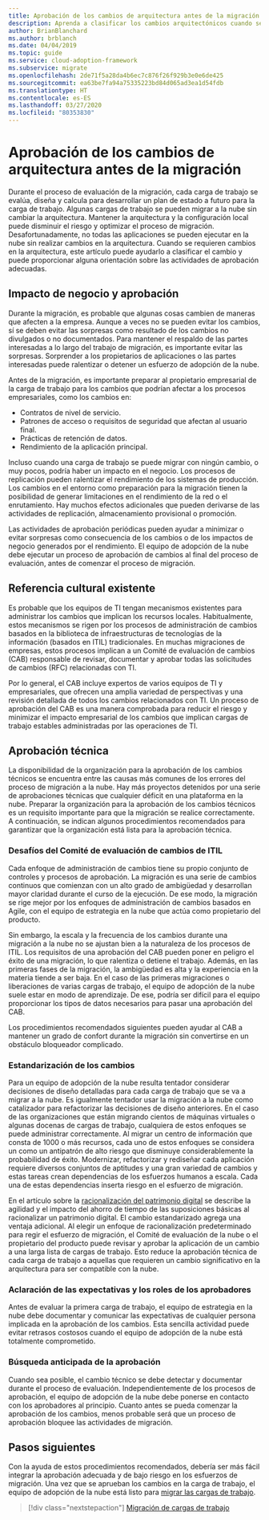 ```yaml
---
title: Aprobación de los cambios de arquitectura antes de la migración
description: Aprenda a clasificar los cambios arquitectónicos cuando sean necesarios y también a establecer actividades de aprobación adecuadas.
author: BrianBlanchard
ms.author: brblanch
ms.date: 04/04/2019
ms.topic: guide
ms.service: cloud-adoption-framework
ms.subservice: migrate
ms.openlocfilehash: 2de71f5a28da4b6ec7c876f26f929b3e0e6de425
ms.sourcegitcommit: ea63be7fa94a75335223bd84d065ad3ea1d54fdb
ms.translationtype: HT
ms.contentlocale: es-ES
ms.lasthandoff: 03/27/2020
ms.locfileid: "80353830"
---
```

<!-- cSpell:ignore architected ITIL -->

# <a name="approve-architecture-changes-before-migration"></a>Aprobación de los cambios de arquitectura antes de la migración

Durante el proceso de evaluación de la migración, cada carga de trabajo se evalúa, diseña y calcula para desarrollar un plan de estado a futuro para la carga de trabajo. Algunas cargas de trabajo se pueden migrar a la nube sin cambiar la arquitectura. Mantener la arquitectura y la configuración local puede disminuir el riesgo y optimizar el proceso de migración. Desafortunadamente, no todas las aplicaciones se pueden ejecutar en la nube sin realizar cambios en la arquitectura. Cuando se requieren cambios en la arquitectura, este artículo puede ayudarlo a clasificar el cambio y puede proporcionar alguna orientación sobre las actividades de aprobación adecuadas.

## <a name="business-impact-and-approval"></a>Impacto de negocio y aprobación

Durante la migración, es probable que algunas cosas cambien de maneras que afecten a la empresa. Aunque a veces no se pueden evitar los cambios, sí se deben evitar las sorpresas como resultado de los cambios no divulgados o no documentados. Para mantener el respaldo de las partes interesadas a lo largo del trabajo de migración, es importante evitar las sorpresas. Sorprender a los propietarios de aplicaciones o las partes interesadas puede ralentizar o detener un esfuerzo de adopción de la nube.

Antes de la migración, es importante preparar al propietario empresarial de la carga de trabajo para los cambios que podrían afectar a los procesos empresariales, como los cambios en:

- Contratos de nivel de servicio.
- Patrones de acceso o requisitos de seguridad que afectan al usuario final.
- Prácticas de retención de datos.
- Rendimiento de la aplicación principal.

Incluso cuando una carga de trabajo se puede migrar con ningún cambio, o muy pocos, podría haber un impacto en el negocio. Los procesos de replicación pueden ralentizar el rendimiento de los sistemas de producción. Los cambios en el entorno como preparación para la migración tienen la posibilidad de generar limitaciones en el rendimiento de la red o el enrutamiento. Hay muchos efectos adicionales que pueden derivarse de las actividades de replicación, almacenamiento provisional o promoción.

Las actividades de aprobación periódicas pueden ayudar a minimizar o evitar sorpresas como consecuencia de los cambios o de los impactos de negocio generados por el rendimiento. El equipo de adopción de la nube debe ejecutar un proceso de aprobación de cambios al final del proceso de evaluación, antes de comenzar el proceso de migración.

## <a name="existing-culture"></a>Referencia cultural existente

Es probable que los equipos de TI tengan mecanismos existentes para administrar los cambios que implican los recursos locales. Habitualmente, estos mecanismos se rigen por los procesos de administración de cambios basados en la biblioteca de infraestructuras de tecnologías de la información (basados en ITIL) tradicionales. En muchas migraciones de empresas, estos procesos implican a un Comité de evaluación de cambios (CAB) responsable de revisar, documentar y aprobar todas las solicitudes de cambios (RFC) relacionadas con TI.

Por lo general, el CAB incluye expertos de varios equipos de TI y empresariales, que ofrecen una amplia variedad de perspectivas y una revisión detallada de todos los cambios relacionados con TI. Un proceso de aprobación del CAB es una manera comprobada para reducir el riesgo y minimizar el impacto empresarial de los cambios que implican cargas de trabajo estables administradas por las operaciones de TI.

## <a name="technical-approval"></a>Aprobación técnica

La disponibilidad de la organización para la aprobación de los cambios técnicos se encuentra entre las causas más comunes de los errores del proceso de migración a la nube. Hay más proyectos detenidos por una serie de aprobaciones técnicas que cualquier déficit en una plataforma en la nube. Preparar la organización para la aprobación de los cambios técnicos es un requisito importante para que la migración se realice correctamente. A continuación, se indican algunos procedimientos recomendados para garantizar que la organización está lista para la aprobación técnica.

### <a name="itil-change-advisory-board-challenges"></a>Desafíos del Comité de evaluación de cambios de ITIL

Cada enfoque de administración de cambios tiene su propio conjunto de controles y procesos de aprobación. La migración es una serie de cambios continuos que comienzan con un alto grado de ambigüedad y desarrollan mayor claridad durante el curso de la ejecución. De ese modo, la migración se rige mejor por los enfoques de administración de cambios basados en Agile, con el equipo de estrategia en la nube que actúa como propietario del producto.

Sin embargo, la escala y la frecuencia de los cambios durante una migración a la nube no se ajustan bien a la naturaleza de los procesos de ITIL. Los requisitos de una aprobación del CAB pueden poner en peligro el éxito de una migración, lo que ralentiza o detiene el trabajo. Además, en las primeras fases de la migración, la ambigüedad es alta y la experiencia en la materia tiende a ser baja. En el caso de las primeras migraciones o liberaciones de varias cargas de trabajo, el equipo de adopción de la nube suele estar en modo de aprendizaje. De ese, podría ser difícil para el equipo proporcionar los tipos de datos necesarios para pasar una aprobación del CAB.

Los procedimientos recomendados siguientes pueden ayudar al CAB a mantener un grado de confort durante la migración sin convertirse en un obstáculo bloqueador complicado.

### <a name="standardize-change"></a>Estandarización de los cambios

Para un equipo de adopción de la nube resulta tentador considerar decisiones de diseño detalladas para cada carga de trabajo que se va a migrar a la nube. Es igualmente tentador usar la migración a la nube como catalizador para refactorizar las decisiones de diseño anteriores. En el caso de las organizaciones que están migrando cientos de máquinas virtuales o algunas docenas de cargas de trabajo, cualquiera de estos enfoques se puede administrar correctamente. Al migrar un centro de información que consta de 1000 o más recursos, cada uno de estos enfoques se considera un como un antipatrón de alto riesgo que disminuye considerablemente la probabilidad de éxito. Modernizar, refactorizar y rediseñar cada aplicación requiere diversos conjuntos de aptitudes y una gran variedad de cambios y estas tareas crean dependencias de los esfuerzos humanos a escala. Cada una de estas dependencias inserta riesgo en el esfuerzo de migración.

En el artículo sobre la [racionalización del patrimonio digital](../../../digital-estate/rationalize.md) se describe la agilidad y el impacto del ahorro de tiempo de las suposiciones básicas al racionalizar un patrimonio digital. El cambio estandarizado agrega una ventaja adicional. Al elegir un enfoque de racionalización predeterminado para regir el esfuerzo de migración, el Comité de evaluación de la nube o el propietario del producto puede revisar y aprobar la aplicación de un cambio a una larga lista de cargas de trabajo. Esto reduce la aprobación técnica de cada carga de trabajo a aquellas que requieren un cambio significativo en la arquitectura para ser compatible con la nube.

### <a name="clarify-expectations-and-roles-of-approvers"></a>Aclaración de las expectativas y los roles de los aprobadores

Antes de evaluar la primera carga de trabajo, el equipo de estrategia en la nube debe documentar y comunicar las expectativas de cualquier persona implicada en la aprobación de los cambios. Esta sencilla actividad puede evitar retrasos costosos cuando el equipo de adopción de la nube está totalmente comprometido.

### <a name="seek-approval-early"></a>Búsqueda anticipada de la aprobación

Cuando sea posible, el cambio técnico se debe detectar y documentar durante el proceso de evaluación. Independientemente de los procesos de aprobación, el equipo de adopción de la nube debe ponerse en contacto con los aprobadores al principio. Cuanto antes se pueda comenzar la aprobación de los cambios, menos probable será que un proceso de aprobación bloquee las actividades de migración.

## <a name="next-steps"></a>Pasos siguientes

Con la ayuda de estos procedimientos recomendados, debería ser más fácil integrar la aprobación adecuada y de bajo riesgo en los esfuerzos de migración. Una vez que se aprueban los cambios en la carga de trabajo, el equipo de adopción de la nube está listo para [migrar las cargas de trabajo](../migrate/index.md).

> [!div class="nextstepaction"]
> [Migración de cargas de trabajo](../migrate/index.md)
